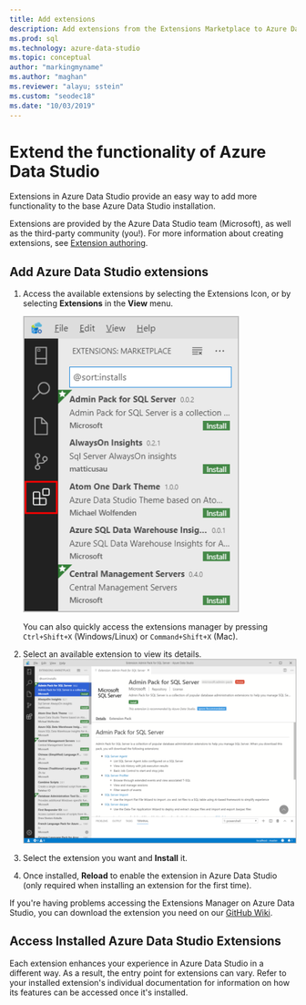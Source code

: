 ```yaml
---
title: Add extensions
description: Add extensions from the Extensions Marketplace to Azure Data Studio
ms.prod: sql
ms.technology: azure-data-studio
ms.topic: conceptual
author: "markingmyname"
ms.author: "maghan"
ms.reviewer: "alayu; sstein"
ms.custom: "seodec18"
ms.date: "10/03/2019"
---
```


# Extend the functionality of Azure Data Studio

Extensions in Azure Data Studio provide an easy way to add more functionality to the base Azure Data Studio installation. 

Extensions are provided by the Azure Data Studio team (Microsoft), as well as the third-party community (you!). For more information about creating extensions, see [Extension authoring](extension-authoring.md).


## Add Azure Data Studio extensions

1. Access the available extensions by selecting the Extensions Icon, or by selecting **Extensions** in the **View** menu.

    ![extension manager icon](media/extensions/extension-manager-icon.png)

    You can also quickly access the extensions manager by pressing `Ctrl+Shift+X` (Windows/Linux) or `Command+Shift+X` (Mac).

2. Select an available extension to view its details.
    ![extension details](media/extensions/extension-details.png)

3. Select the extension you want and **Install** it.

4. Once installed, **Reload** to enable the extension in Azure Data Studio (only required when installing an extension for the first time).

If you're having problems accessing the Extensions Manager on Azure Data Studio, you can download the extension you need on our [GitHub Wiki](https://github.com/microsoft/azuredatastudio/wiki/List-of-Extensions).


## Access Installed Azure Data Studio Extensions

Each extension enhances your experience in Azure Data Studio in a different way. As a result, the entry point for extensions can vary. Refer to your installed extension's individual documentation for information on how its features can be accessed once it's installed.
